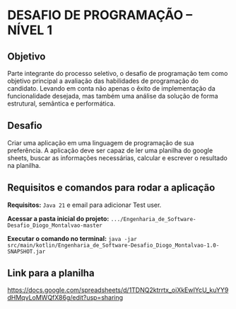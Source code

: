 # DESAFIO DE PROGRAMAÇÃO – NÍVEL 1
## Objetivo
Parte integrante do processo seletivo, o desafio de programação tem como objetivo  principal a avaliação das habilidades de programação do candidato. Levando em conta não  apenas o êxito de implementação da funcionalidade desejada, mas também uma análise da  solução de forma estrutural, semântica e performática.
## Desafio
Criar uma aplicação em uma linguagem de programação de sua preferência. A aplicação deve ser capaz de ler  uma planilha do google sheets, buscar as informações necessárias, calcular e escrever o  resultado na planilha. 
## Requisitos e comandos para rodar a aplicação
**Requisitos:** `Java 21` e email para adicionar Test user.

**Acessar a pasta inicial do projeto:** `.../Engenharia_de_Software-Desafio_Diogo_Montalvao-master`

**Executar o comando no terminal:** `java -jar src/main/kotlin/Engenharia_de_Software-Desafio_Diogo_Montalvao-1.0-SNAPSHOT.jar`

## Link para a planilha
https://docs.google.com/spreadsheets/d/1TDNQ2ktrrtx_oiXkEwIYcU_kuYY9dHMqvLoMWQfX86g/edit?usp=sharing
